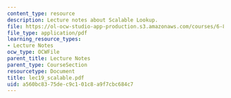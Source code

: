 ```yaml
---
content_type: resource
description: Lecture notes about Scalable Lookup.
file: https://ol-ocw-studio-app-production.s3.amazonaws.com/courses/6-824-distributed-computer-systems-engineering-spring-2006/a560bc8375dec9c101c8a9f7cbc684c7_lec19_scalable.pdf
file_type: application/pdf
learning_resource_types:
- Lecture Notes
ocw_type: OCWFile
parent_title: Lecture Notes
parent_type: CourseSection
resourcetype: Document
title: lec19_scalable.pdf
uid: a560bc83-75de-c9c1-01c8-a9f7cbc684c7
---
```

